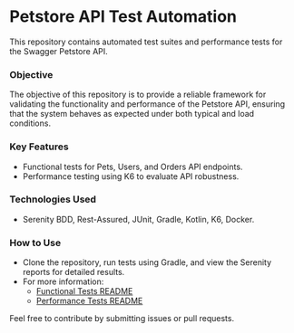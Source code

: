 # Petstore API Test Automation

This repository contains automated test suites and performance tests for the Swagger Petstore API.

### Objective
The objective of this repository is to provide a reliable framework for validating the functionality and performance of the Petstore API, ensuring that the system behaves as expected under both typical and load conditions.

### Key Features
- Functional tests for Pets, Users, and Orders API endpoints.
- Performance testing using K6 to evaluate API robustness.

### Technologies Used
- Serenity BDD, Rest-Assured, JUnit, Gradle, Kotlin, K6, Docker.

### How to Use
- Clone the repository, run tests using Gradle, and view the Serenity reports for detailed results.
- For more information:
  - [Functional Tests README](./functional-tests/README.md)
  - [Performance Tests README](./performance-tests/README.md)

Feel free to contribute by submitting issues or pull requests.
